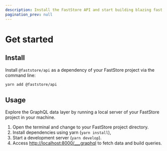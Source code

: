 ```yaml
---
description: Install the FastStore API and start building blazing fast ecommerce websites.
pagination_prev: null
---
```


# Get started

## Install

Install `@faststore/api` as a dependency of your FastStore project via the command line:

```bash npm2yarn
yarn add @faststore/api
```

## Usage

Explore the GraphQL data layer by running a local server of your FastStore project in your machine.

1. Open the terminal and change to your FastStore project directory.
2. Install dependencies using yarn (`yarn install`),
3. Start a development server (`yarn develop`).
4. Access [http://localhost:8000/\_\_\_graphql](http://localhost:8000/___graphql) to fetch data and build queries.

